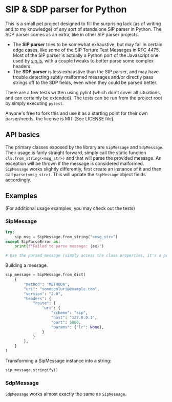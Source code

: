 # SIP & SDP parser for Python

This is a small pet project designed to fill the surprising lack (as of writing and to my knowledge) of any sort of standalone SIP parser in Python. The SDP parser comes as an extra, like in other SIP parser projects.

- The **SIP parser** tries to be somewhat exhaustive, but may fail in certain edge cases, like some of the SIP Torture Test Messages in RFC 4475. Most of the SIP parser is actually a Python port of the Javascript one used by [sip.js](https://github.com/kirm/sip.js), with a couple tweaks to better parse some complex headers.
- The **SDP parser** is less exhaustive than the SIP parser, and may have trouble detecting subtly malformed messages and/or directly pass strings off to the SDP fields, even when they could be parsed better.

There are a few tests written using pylint (which don't cover all situations, and can certainly be extended). The tests can be run from the project root by simply executing `pytest`.

Anyone's free to fork this and use it as a starting point for their own parser/needs, the license is MIT (See LICENSE file).

## API basics

The primary classes exposed by the library are `SipMessage` and `SdpMessage`. Their usage is fairly straight forward, simply call the static function `cls.from_string(<msg_str>)` and that will parse the provided message. An exception will be thrown if the message is considered malformed. `SipMessage` works slightly differently, first create an instance of it and then call `parse(<msg_str>)`. This will update the `SipMessage` object fields accordingly.

## Examples

(For additional usage examples, you may check out the tests)

### SipMessage
```python
try:
    sip_msg = SipMessage.from_string("<msg_str>")
except SipParseError as:
    print(f"Failed to parse message: {ex}")

# Use the parsed message (simply access the class properties, it's a pretty thin class)
```

Building a message:
```python
sip_message = SipMessage.from_dict(
    {
        "method": "METHODA",
        "uri": "somecooluri@example.com",
        "version": "2.0",
        "headers": {
            "route": {
                "uri": {
                    "scheme": "sip",
                    "host": "127.0.0.1",
                    "port": 5060,
                    "params": {"lr": None},
                }
            }
        },
    }
)
```

Transforming a SipMessage instance into a string:
```
sip_message.stringify()
```

### SdpMessage
`SdpMessage` works almost exactly the same as `SipMessage`.
